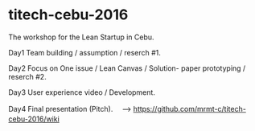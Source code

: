 # titech-cebu-2016
The workshop for the Lean Startup in Cebu.


Day1 Team building / assumption / reserch #1.

Day2 Focus on One issue / Lean Canvas / Solution- paper prototyping / reserch #2.

Day3 User experience video / Development.

Day4 Final presentation (Pitch).
　--> https://github.com/mrmt-c/titech-cebu-2016/wiki
　


